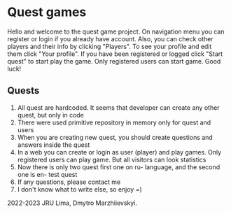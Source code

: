 # Quest games


Hello and welcome to the quest game project. On navigation menu you can register or
login if you already have account. Also, you can check other players and their info by clicking "Players".
To see your profile and edit them click "Your profile". If you have been registered or logged click
"Start quest" to start play the game. Only registered users can start game. Good luck!

## Quests

1. All quest are hardcoded. It seems that developer can create any other quest, but only in code
2. There were used primitive repository in memory only for quest and users
3. When you are creating new quest, you should create questions and answers inside the quest
4. In a web you can create or login as user (player) and play games.
   Only registered users can play game. But all visitors can look statistics
5. Now there is only two quest first one on ru- language, 
   and the second one is en- test quest
6. If any questions, please contact me
7. I don't know what to write else, so enjoy =)

2022-2023 JRU Lima, Dmytro Marzhiievskyi.
